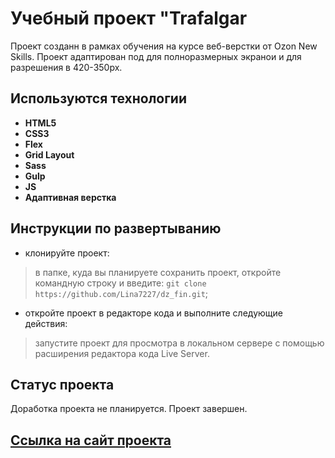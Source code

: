 # Учебный проект "Trafalgar

Проект созданн в рамках обучения на курсе веб-верстки от Ozon New Skills. Проект адаптирован под для полноразмерных экранои и для разрешения в 420-350рх.


## Используются технологии

- **HTML5**
- **CSS3**
- **Flex**
- **Grid Layout**
- **Sass**
- **Gulp**
- **JS**
- **Адаптивная верстка**


## Инструкции по развертыванию

- клонируйте проект:
> в папке, куда вы планируете сохранить проект, откройте командную строку и введите: `git clone https://github.com/Lina7227/dz_fin.git`;

- откройте проект в редакторе кода и выполните следующие действия:
> запустите проект для просмотра в локальном сервере с помощью расширения редактора кода Live Server.

## Статус проекта

Доработка проекта не планируется. Проект завершен.

## [Ссылка на сайт проекта](https://lina7227.github.io/dz_fin/src/)
